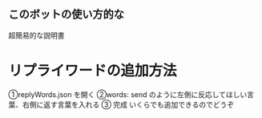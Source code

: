 ## このボットの使い方的な

超簡易的な説明書

# リプライワードの追加方法

①replyWords.json を開く
②words: send のように左側に反応してほしい言葉、右側に返す言葉を入れる
③ 完成
いくらでも追加できるのでどうぞ

